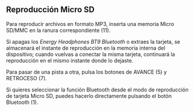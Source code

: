 ## Reproducción Micro SD

Para reproducir archivos en formato MP3, inserta una memoria Micro SD/MMC en la ranura correspondiente (11).

Si apagas los *Energy Headphones BT9 Bluetooth* o extraes la tarjeta, se almacenará el instante de reproducción en la memoria interna del dispositivo; cuando vuelvas a conectar la misma tarjeta, continuará la reproducción en el mismo instante donde lo dejaste.

Para pasar de una pista a otra, pulsa los botones de AVANCE (5) y RETROCESO (7).

Si quieres seleccionar la función Bluetooth desde el modo de reproducción de tarjeta Micro SD, puedes hacerlo directamente pulsando el botón Bluetooth (1).

